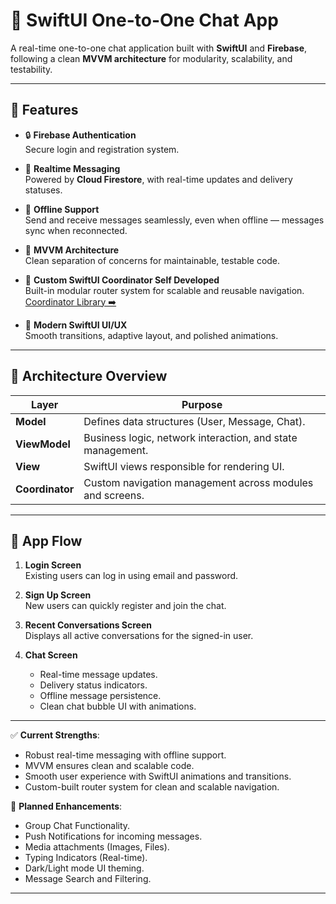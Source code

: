 # 📱 SwiftUI One-to-One Chat App

A real-time one-to-one chat application built with **SwiftUI** and **Firebase**, following a clean **MVVM architecture** for modularity, scalability, and testability.

---

## 🚀 Features

- 🔒 **Firebase Authentication**  
  Secure login and registration system.

- 💬 **Realtime Messaging**  
  Powered by **Cloud Firestore**, with real-time updates and delivery statuses.

- 📴 **Offline Support**  
  Send and receive messages seamlessly, even when offline — messages sync when reconnected.

- 🎯 **MVVM Architecture**  
  Clean separation of concerns for maintainable, testable code.

- 🔗 **Custom SwiftUI Coordinator Self Developed**  
  Built-in modular router system for scalable and reusable navigation.  
  [Coordinator Library ➡️](https://github.com/yogeshraz/SwiftUICoordinator)

- 🌟 **Modern SwiftUI UI/UX**  
  Smooth transitions, adaptive layout, and polished animations.

---

## 🧠 Architecture Overview

| Layer          | Purpose                                                       |
| -------------- | ------------------------------------------------------------ |
| **Model**      | Defines data structures (User, Message, Chat).                |
| **ViewModel**  | Business logic, network interaction, and state management.    |
| **View**       | SwiftUI views responsible for rendering UI.                  |
| **Coordinator**| Custom navigation management across modules and screens.     |

---

## 🧭 App Flow

1. **Login Screen**  
   Existing users can log in using email and password.

2. **Sign Up Screen**  
   New users can quickly register and join the chat.

3. **Recent Conversations Screen**  
   Displays all active conversations for the signed-in user.

4. **Chat Screen**  
   - Real-time message updates.  
   - Delivery status indicators.  
   - Offline message persistence.  
   - Clean chat bubble UI with animations.

---

✅ **Current Strengths**:

- Robust real-time messaging with offline support.
- MVVM ensures clean and scalable code.
- Smooth user experience with SwiftUI animations and transitions.
- Custom-built router system for clean and scalable navigation.

🌱 **Planned Enhancements**:

- Group Chat Functionality.
- Push Notifications for incoming messages.
- Media attachments (Images, Files).
- Typing Indicators (Real-time).
- Dark/Light mode UI theming.
- Message Search and Filtering.

---
